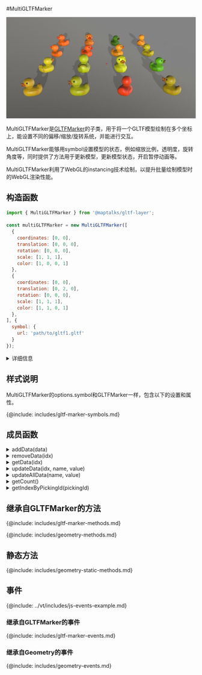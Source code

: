 #MultiGLTFMarker

![绘制效果](./assets/multi-gltf-marker.jpg)

MultiGLTFMarker是[GLTFMarker](../gltf-marker)的子类，用于将一个GLTF模型绘制在多个坐标上，能设置不同的偏移/缩放/旋转系统，并能进行交互。

MultiGLTFMarker能够用symbol设置模型的状态，例如缩放比例，透明度，旋转角度等，同时提供了方法用于更新模型，更新模型状态，开启暂停动画等。

MultiGLTFMarker利用了WebGL的instancing技术绘制，以提升批量绘制模型时的WebGL渲染性能。

## 构造函数

```javascript
import { MultiGLTFMarker } from '@maptalks/gltf-layer';

const multiGLTFMarker = new MultiGLTFMarker([
  {
    coordinates: [0, 0],
    translation: [0, 0, 0],
    rotation: [0, 0, 0],
    scale: [1, 1, 1],
    color: [1, 0, 0, 1]
  },
  {
    coordinates: [0, 0],
    translation: [0, 2, 0],
    rotation: [0, 0, 0],
    scale: [1, 1, 1],
    color: [1, 1, 0, 1]
  },
], {
  symbol: {
    url: 'path/to/gltf1.gltf'
  }
});
```
<details><summary>详细信息</summary>
<div>
参数：

* data\* **Object[]** Marker数据，其中每个数据对象包含的属性如下：

{@include: includes/multi-gltf-marker-data.md}

* options\* **Object** 配置参数，可选的配置项如下：

| 配置名               |  类型   |  描述                     | 默认值 |
|  ------             | :----:  | ----                      |   :-----------:  |
{@include: includes/gltf-marker-options.md}
{@include: includes/geometry-options.md}

</div>
</details>

## 样式说明

MultiGLTFMarker的options.symbol和GLTFMarker一样，包含以下的设置和属性。

{@include: includes/gltf-marker-symbols.md}

## 成员函数

<details><summary>addData(data)</summary>
<div>
<br/>

增加一个数据项，数据项的属性如下：

{@include: includes/multi-gltf-marker-data.md}

参数：

* data **Object** 数据项

返回：

* this

</div>
</details>

<details><summary>removeData(idx)</summary>
<div>
<br/>

删除一个数据项。

参数：

* idx **Number** 数据项的序号

返回：

* this

</div>
</details>

<details><summary>getData(idx)</summary>
<div>
<br/>

获取一个数据项。

参数：

* idx **Number** 数据项的序号

返回：

* Object

</div>
</details>

<details><summary>updateData(idx, name, value)</summary>
<div>
<br/>

更新一个数据项。

```js
const multiGLTFMarker = new MultiGLTFMarker([
  {
    coordinates: [0, 0],
    translation: [0, 0, 0],
    rotation: [0, 0, 0],
    scale: [1, 1, 1],
    color: [1, 0, 0, 1]
  },
  {
    coordinates: [0, 0],
    translation: [0, 2, 0],
    rotation: [0, 0, 0],
    scale: [1, 1, 1],
    color: [1, 1, 0, 1]
  },
], {
  symbol: {
    url: 'path/to/gltf1.gltf'
  }
});

multiGLTFMarker.updateData(0, 'color', [0, 1, 0, 1]);
```

参数：

* idx **Number** 数据项的序号
* name **String** 要更新的属性
* value **Number[]** 属性的值

返回：

* Object

</div>
</details>

<details><summary>updateAllData(name, value)</summary>
<div>
<br/>

更新所有数据项的属性值。

```js
const multiGLTFMarker = new MultiGLTFMarker([
  {
    coordinates: [0, 0],
    translation: [0, 0, 0],
    rotation: [0, 0, 0],
    scale: [1, 1, 1],
    color: [1, 0, 0, 1]
  },
  {
    coordinates: [0, 0],
    translation: [0, 2, 0],
    rotation: [0, 0, 0],
    scale: [1, 1, 1],
    color: [1, 1, 0, 1]
  },
], {
  symbol: {
    url: 'path/to/gltf1.gltf'
  }
});

multiGLTFMarker.updateAllData('color', [0, 1, 0, 1]);
```

参数：

* name **String** 要更新的属性
* value **Number[]** 属性的值

返回：

* Object

</div>
</details>

<details><summary>getCount()</summary>
<div>
<br/>

获取数据项的数量。

返回：

* Number

</div>
</details>

<details><summary>getIndexByPickingId(pickingId)</summary>
<div>
<br/>

用pickingId获取数据的序号。

pickingId是用identify或identifyAtPoint方法选取出的数据中，标识数据的一个内部id值。

返回：

* Number

</div>
</details>

## 继承自GLTFMarker的方法

{@include: includes/gltf-marker-methods.md}

{@include: includes/geometry-methods.md}

## 静态方法

{@include: includes/geometry-static-methods.md}

## 事件

{@include: ../vt/includes/js-events-example.md}

### 继承自GLTFMarker的事件

{@include: includes/gltf-marker-events.md}

### 继承自Geometry的事件

{@include: includes/geometry-events.md}